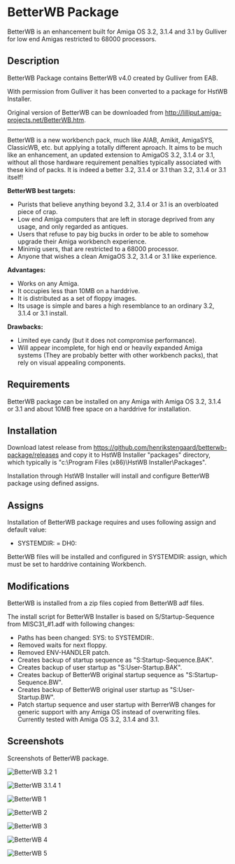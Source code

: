 # BetterWB Package

BetterWB is an enhancement built for Amiga OS 3.2, 3.1.4 and 3.1 by Gulliver for low end Amigas restricted to 68000 processors.

## Description

BetterWB Package contains BetterWB v4.0 created by Gulliver from EAB.

With permission from Gulliver it has been converted to a package for HstWB Installer.

Original version of BetterWB can be downloaded from http://lilliput.amiga-projects.net/BetterWB.htm.

---

BetterWB is a new workbench pack, much like AIAB, Amikit, AmigaSYS, ClassicWB, etc. but applying a totally different aproach. It aims to be much like an enhancement, an updated extension to AmigaOS 3.2, 3.1.4 or 3.1, without all those hardware requirement penalties typically associated with these kind of packs. It is indeed a better 3.2, 3.1.4 or 3.1 than 3.2, 3.1.4 or 3.1 itself!

**BetterWB best targets:**

- Purists that believe anything beyond 3.2, 3.1.4 or 3.1 is an overbloated piece of crap.
- Low end Amiga computers that are left in storage deprived from any usage, and only regarded as antiques.
- Users that refuse to pay big bucks in order to be able to somehow upgrade their Amiga workbench experience.
- Minimig users, that are restricted to a 68000 processor.
- Anyone that wishes a clean AmigaOS 3.2, 3.1.4 or 3.1 like experience.

**Advantages:**

- Works on any Amiga.
- It occupies less than 10MB on a harddrive.
- It is distributed as a set of floppy images.
- Its usage is simple and bares a high resemblance to an ordinary 3.2, 3.1.4 or 3.1 install.

**Drawbacks:**

- Limited eye candy (but it does not compromise performance).
- Will appear incomplete, for high end or heavily expanded Amiga systems (They are probably better with other workbench packs), that rely on visual appealing components.

## Requirements

BetterWB package can be installed on any Amiga with Amiga OS 3.2, 3.1.4 or 3.1 and about 10MB free space on a harddrive for installation.

## Installation

Download latest release from https://github.com/henrikstengaard/betterwb-package/releases and copy it to HstWB Installer "packages" directory, which typically is "c:\Program Files (x86)\HstWB Installer\Packages".

Installation through HstWB Installer will install and configure BetterWB package using defined assigns.

## Assigns

Installation of BetterWB package requires and uses following assign and default value:

- SYSTEMDIR: = DH0:

BetterWB files will be installed and configured in SYSTEMDIR: assign, which must be set to harddrive containing Workbench.

## Modifications

BetterWB is installed from a zip files copied from BetterWB adf files.

The install script for BetterWB Installer is based on S/Startup-Sequence from MISC31_#1.adf with following changes:

- Paths has been changed: SYS: to SYSTEMDIR:.
- Removed waits for next floppy.
- Removed ENV-HANDLER patch.
- Creates backup of startup sequence as "S:Startup-Sequence.BAK".
- Creates backup of user startup as "S:User-Startup.BAK".
- Creates backup of BetterWB original startup sequence as "S:Startup-Sequence.BW".
- Creates backup of BetterWB original user startup as "S:User-Startup.BW".
- Patch startup sequence and user startup with BerrerWB changes for generic support with any Amiga OS instead of overwriting files. Currently tested with Amiga OS 3.2, 3.1.4 and 3.1.

## Screenshots

Screenshots of BetterWB package.

![BetterWB 3.2 1](screenshots/betterwb_3.2_1.png?raw=true)

![BetterWB 3.1.4 1](screenshots/betterwb_3.1.4_1.png?raw=true)

![BetterWB 1](screenshots/betterwb_1.png?raw=true)

![BetterWB 2](screenshots/betterwb_2.png?raw=true)

![BetterWB 3](screenshots/betterwb_3.png?raw=true)

![BetterWB 4](screenshots/betterwb_4.png?raw=true)

![BetterWB 5](screenshots/betterwb_5.png?raw=true)